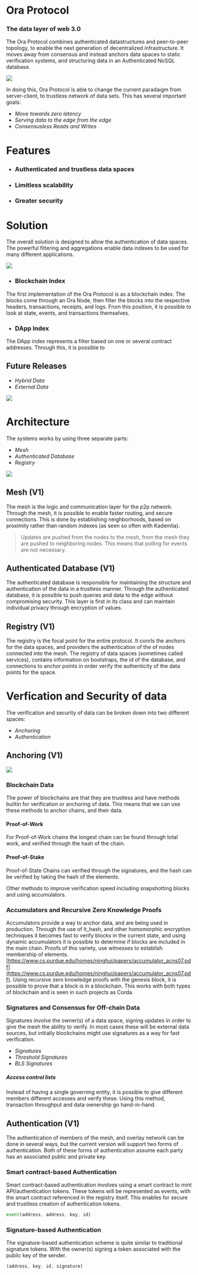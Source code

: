 # Ora Protocol

### The data layer of web 3.0

The Ora Protocol combines authenticated datastructures and peer-to-peer topology, to enable the next generation of decentralized infrastructure. It moves away from consensus and instead anchors data spaces to static verification systems, and structuring data in an Authenticated NoSQL database. 

![](overview.png)

In doing this, Ora Protocol is able to change the current paradaigm from server-client, to trustless network of data sets. This has several important goals:

- *Move towards zero latency*
- *Serving data to the edge from the edge*
- *Consensusless Reads and Writes*


# Features

- ### Authenticated and trustless data spaces
- ### Limitless scalability
- ### Greater security

# Solution 
The overall solution is designed to allow the authentication of data spaces. The powerful filtering and aggregations enable data indexes to be used for many different applications.

![](blockchain_index.png)


- ### Blockchain Index
The first implementation of the Ora Protocol is as a blockchain index. The blocks come through an Ora Node, then filter the blocks into the respective headers, transactions, receipts, and logs. From this position, it is possible to look at state, events, and transactions themselves. 

- ### DApp Index
The DApp index represents a filter based on one or several contract addresses. Through this, it is possible to 

## Future Releases 
- *Hybrid Data* 
- *External Data* 

![](future_updates.png)


# Architecture
The systems works by using three separate parts: 
- *Mesh* 
- *Authenticated Database* 
- *Registry* 

![](architecture.png)

## Mesh (V1)
The mesh is the logic and communication layer for the p2p network. Through the mesh, it is possible to enable faster routing, and secure connections. This is done by establishing neighborhoods, based on proximity rather than random indexes (as seen so often with Kademlia).

> Updates are pushed from the nodes to the mesh, from the mesh they are pushed to neighboring nodes. This means that polling 
> for events are not necessary.

## Authenticated Database (V1)
The authenticated database is responsible for maintaining the structure and authentication of the data in a trustless manner. Through the authenticated database, it is possible to push queries and data to the edge without compromising security. This layer is first in its class and can maintain individual privacy through encryption of values.

## Registry (V1)
The registry is the focal point for the entire protocol. It conrls the anchors for the data spaces, and providers the authentication of the of nodes connected into the mesh. The registry of data spaces (sometimes called services), contains information on bootstraps, the id of the database, and connections to anchor points in order verify the authenticity of the data points for the space.

# Verfication and Security of data
The verification and security of data can be broken down into two different spaces: 
- *Anchoring*
- *Authentication*

## Anchoring (V1)

![](anchoring.png)

### Blockchain Data
The power of blockchains are that they are trustless and have methods builtin for verification or anchoring of data. This means that we can use these methods to anchor chains, and their data. 

#### Proof-of-Work 
For Proof-of-Work chains the longest chain can be found through total work, and verified through the hash of the chain.

#### Proof-of-Stake
Proof-of-State Chains can verified through the signatures, and the hash can be verified by taking the hash of the elements.

Other methods to improve verification speed including snapshotting blocks and using accumulators. 

### Accumulators and Recursive Zero Knowledge Proofs
Accumulators provide a way to anchor data, and are being used in production. Through the use of lt_hash, and other homomorphic encryption techniques it becomes fast to verify blocks in the current state, and using dynamic accumulators it is possible to determine if blocks are included in the main chain. Proofs of this variety, use witnesses to establish membership of elements.[https://www.cs.purdue.edu/homes/ninghui/papers/accumulator_acns07.pdf](https://www.cs.purdue.edu/homes/ninghui/papers/accumulator_acns07.pdf). Using recursive zero knowledge proofs with the genesis block, it is possible to prove that a block is in a blockchain. This works with both types of blockchain and is seen in such projects as Corda. 

### Signatures and Consensus for Off-chain Data
Signatures involve the owner(s) of a data space, signing updates in order to give the mesh the ability to verify. In most cases these will be external data sources, but initially blockchains might use signatures as a way for fast verification. 

- *Signatures*
- *Threshold Signatures*
- *BLS Signatures*

##### Access control lists 
Instead of having a single governing entity, it is possible to give different members different accesses and verify these. Using this method, transaction throughput and data ownership go hand-in-hand.

## Authentication (V1)
The authentication of members of the mesh, and overlay network can be done in several ways, but the current version will support two forms of authentication. Both of these forms of authentication assume each party has an associated public and private key.


### Smart contract-based Authentication
Smart contract-based authentication involves using a smart contract to mint API/authentication tokens. These tokens will be represented as events, with the smart contract referenced in the registry itself. This enables for secure and trustless creation of authentication tokens.  

```javascript
event(address, address, key, id)
```

### Signature-based Authentication
The signature-based authentication scheme is quite similar to traditional signature tokens. With the owner(s) signing a token associated with the public key of the sender.

```javascript
(address, key, id, signature)
```
